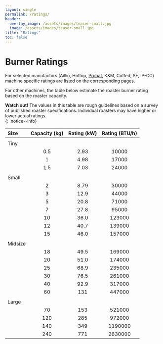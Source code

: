 ```yaml
---
layout: single
permalink: /ratings/
header:
  overlay_image: /assets/images/teaser-small.jpg
  image: /assets/images/teaser-small.jpg
title: "Ratings"
toc: false
---
```


# Burner Ratings


For selected manufactors (Aillio, Hottop, [Probat](/machines/probat/#Energy-Ratings), K&M, Coffed, SF, IP-CC) machine specific ratings are listed on the corresponding pages.

For other machines, the table below estimate the roaster burner rating based on the roaster capacity.
 
**Watch out!** The values in this table are rough guidelines based on a survey of published roaster specifications.  Individual roasters may have higher or lower actual ratings.  
{: .notice--info}

|Size|Capacity (kg)|Rating (kW)|Rating (BTU/h)|
|:---|:-----:|:-----:|:-----:|
||||
|Tiny|||
| | 0.5|2.93|10000
| | 1|4.98|17000
| | 1.5|7.03|24000
||||
|Small|||
| | 2|8.79|30000
| | 3|12.9|44000
| | 5|20.8|71000
| | 7|27.8|95000
| | 10|36.0|123000
| | 12|40.7|139000
| | 15|46.0|157000
||||
|Midsize|||
| | 18|49.5|169000
| | 20|51.0|174000
| | 25|68.9|235000
| | 30|76.5|261000
| | 40|92.9|317000
| | 60|131|447000
||||
|Large|||
| | 70|153|521000
| | 120|285|972000
| | 140|349|1190000
| | 240|771|2630000